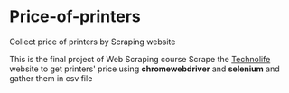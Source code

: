 # Price-of-printers
Collect price of printers by Scraping website

This is the final project of Web Scraping course
 Scrape the [Technolife](https://www.technolife.ir/) website to get printers' price using **chromewebdriver** and **selenium** and gather them in csv file
